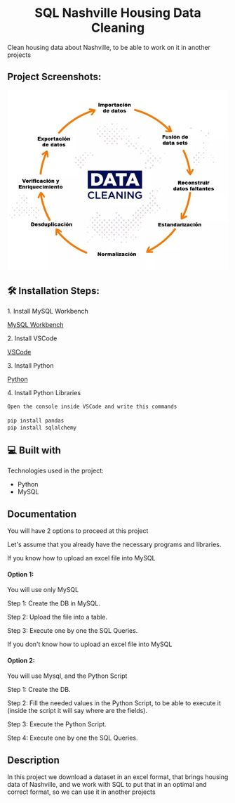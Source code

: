 <h1 align="center" id="title">SQL Nashville Housing Data Cleaning</h1>

<p id="description">Clean housing data about Nashville, to be able to work on it in another projects</p>

<h2>Project Screenshots:</h2>

<p align=center><img src=src/1681334658058.jfif><p>

<h2>🛠️ Installation Steps:</h2>


<p>1. Install MySQL Workbench</p>

<a href="https://dev.mysql.com/downloads/workbench/" target="_blank">MySQL Workbench</a>

<p>2. Install VSCode</p>

<a href="https://code.visualstudio.com/download" target="_blank">VSCode</a>

<p>3. Install Python</p>

<a href="https://www.python.org/downloads/" target="_blank">Python</a>

<p>4. Install Python Libraries</p>

```
Open the console inside VSCode and write this commands

pip install pandas
pip install sqlalchemy
```

<h2>💻 Built with</h2>

Technologies used in the project:

* Python
* MySQL


<h2> Documentation </h2>

<p>You will have 2 options to proceed at this project

Let's assume that you already have the necessary programs and libraries.</p>

<p>If you know how to upload an excel file into MySQL
<h4> Option 1: </h4>

You will use only MySQL

Step 1: Create the DB in MySQL.

Step 2: Upload the file into a table.

Step 3: Execute one by one the SQL Queries.
</p>

<p>If you don't know how to upload an excel file into MySQL
<h4> Option 2: </h4>
You will use Mysql, and the Python Script

Step 1: Create the DB.

Step 2: Fill the needed values in the Python Script, to be able to execute it
(inside the script it will say where are the fields).

Step 3: Execute the Python Script.

Step 4: Execute one by one the SQL Queries.
</p>


<h2> Description </h2>

<p>In this project we download a dataset in an excel format, that brings housing data of Nashville,
and we work with SQL to put that in an optimal and correct format, so we can use it in
another projects</p>
